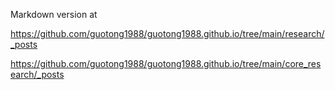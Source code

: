 Markdown version at 

https://github.com/guotong1988/guotong1988.github.io/tree/main/research/_posts

https://github.com/guotong1988/guotong1988.github.io/tree/main/core_research/_posts

<meta name="google-site-verification" content="8NeXeopl0Y7RpgHgRilAMtTLuzHTNav3LpL8MA7lj1A" />
